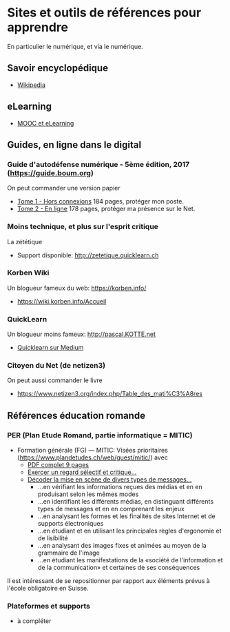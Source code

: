 # Sites et outils de références pour apprendre
En particulier le numérique, et via le numérique.
## Savoir encyclopédique
* [Wikipedia](http://wikipedia.fr)

## eLearning
* [MOOC et eLearning](https://medium.com/quicklearn/mooc-elearning-et-alternatives-a2cab1399fe0)

## Guides, en ligne dans le digital
### Guide d'autodéfense numérique - 5ème édition, 2017 (https://guide.boum.org)
On peut commander une version papier
* [Tome 1 - Hors connexions](https://guide.boum.org/tomes/1_hors_connexions/pdf/) 184 pages, protéger mon poste.
* [Tome 2 - En ligne](https://guide.boum.org/tomes/2_en_ligne/pdf/) 178 pages, protéger ma présence sur le Net.

### Moins technique, et plus sur l'esprit critique
La zététique
* Support disponible: http://zetetique.quicklearn.ch

### Korben Wiki
Un blogueur fameux du web: https://korben.info/
* https://wiki.korben.info/Accueil

### QuickLearn
Un blogueur moins fameux: http://pascal.KOTTE.net
* [Quicklearn sur Medium](https://medium.com/quicklearn/colearning/home)

### Citoyen du Net (de netizen3)
On peut aussi commander le livre
* https://www.netizen3.org/index.php/Table_des_mati%C3%A8res

## Références éducation romande
### PER (Plan Etude Romand, partie informatique = MITIC)
* Formation générale (FG) — MITIC: Visées prioritaires (https://www.plandetudes.ch/web/guest/mitic/) avec
  * [PDF complet 9 pages](https://www.plandetudes.ch/documents/10273/36908/PER_print_FG_11_L1-18.pdf)
  * [Exercer un regard sélectif et critique…](https://www.plandetudes.ch/web/guest/FG_11/)
  * [Décoder la mise en scène de divers types de messages…](https://www.plandetudes.ch/web/guest/FG_21/)
    * …en vérifiant les informations reçues des médias et en en produisant selon les mêmes modes
    * …en identifiant les différents médias, en distinguant différents types de messages et en en comprenant les enjeux
    * …en analysant les formes et les finalités de sites Internet et de supports électroniques
    * …en étudiant et en utilisant les principales règles d'ergonomie et de lisibilité
    * …en analysant des images fixes et animées au moyen de la grammaire de l'image
    * …en étudiant les manifestations de la «société de l'information et de la communication» et certaines de ses conséquences

Il est intéressant de se repositionner par rapport aux éléments prévus à l'école obligatoire en Suisse.

### Plateformes et supports
* à compléter
